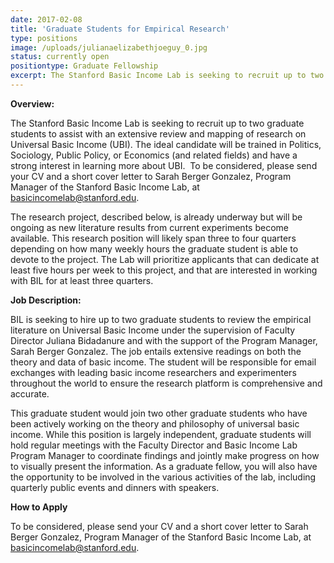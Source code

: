 ```yaml
---
date: 2017-02-08
title: 'Graduate Students for Empirical Research'
type: positions
image: /uploads/julianaelizabethjoeguy_0.jpg
status: currently open
positiontype: Graduate Fellowship
excerpt: The Stanford Basic Income Lab is seeking to recruit up to two graduate students to assist with an extensive review and mapping of research on Universal Basic Income (UBI).
---
```

**Overview:**

The Stanford Basic Income Lab is seeking to recruit up to two graduate students to assist with an extensive review and mapping of research on Universal Basic Income (UBI). The ideal candidate will be trained in Politics, Sociology, Public Policy, or Economics (and related fields) and have a strong interest in learning more about UBI.  To be considered, please send your CV and a short cover letter to Sarah Berger Gonzalez, Program Manager of the Stanford Basic Income Lab, at basicincomelab@stanford.edu.

The research project, described below, is already underway but will be ongoing as new literature results from current experiments become available. This research position will likely span three to four quarters depending on how many weekly hours the graduate student is able to devote to the project. The Lab will prioritize applicants that can dedicate at least five hours per week to this project, and that are interested in working with BIL for at least three quarters.

**Job Description:**

BIL is seeking to hire up to two graduate students to review the empirical literature on Universal Basic Income under the supervision of Faculty Director Juliana Bidadanure and with the support of the Program Manager, Sarah Berger Gonzalez. The job entails extensive readings on both the theory and data of basic income. The student will be responsible for email exchanges with leading basic income researchers and experimenters throughout the world to ensure the research platform is comprehensive and accurate.

This graduate student would join two other graduate students who have been actively working on the theory and philosophy of universal basic income. While this position is largely independent, graduate students will hold regular meetings with the Faculty Director and Basic Income Lab Program Manager to coordinate findings and jointly make progress on how to visually present the information. As a graduate fellow, you will also have the opportunity to be involved in the various activities of the lab, including quarterly public events and dinners with speakers.

**How to Apply**

To be considered, please send your CV and a short cover letter to Sarah Berger Gonzalez, Program Manager of the Stanford Basic Income Lab, at basicincomelab@stanford.edu.